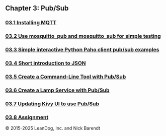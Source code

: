 ## Chapter 3:  Pub/Sub

### [03.1 Installing MQTT](03.1_Installing_MQTT/README.md)

### [03.2 Use mosquitto\_pub and mosquitto\_sub for simple testing](03.2_Mosquitto_Tools/README.md)

### [03.3 Simple interactive Python Paho client pub/sub examples](03.3_Python_Paho/README.md)

### [03.4 Short introduction to JSON](03.4_Intro_to_JSON/README.md)

### [03.5 Create a Command-Line Tool with Pub/Sub](03.5_Create_CommandLine_Tool/README.md)

### [03.6 Create a Lamp Service with Pub/Sub](03.6_Lamp_Service/README.md)

### [03.7 Updating Kivy UI to use Pub/Sub](03.7_Updated_Kivy/README.md)

### [03.8 Assignment](03.8_Assignment/README.md)


&copy; 2015-2025 LeanDog, Inc. and Nick Barendt
